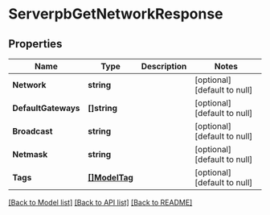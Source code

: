 # ServerpbGetNetworkResponse

## Properties
Name | Type | Description | Notes
------------ | ------------- | ------------- | -------------
**Network** | **string** |  | [optional] [default to null]
**DefaultGateways** | **[]string** |  | [optional] [default to null]
**Broadcast** | **string** |  | [optional] [default to null]
**Netmask** | **string** |  | [optional] [default to null]
**Tags** | [**[]ModelTag**](modelTag.md) |  | [optional] [default to null]

[[Back to Model list]](../README.md#documentation-for-models) [[Back to API list]](../README.md#documentation-for-api-endpoints) [[Back to README]](../README.md)


